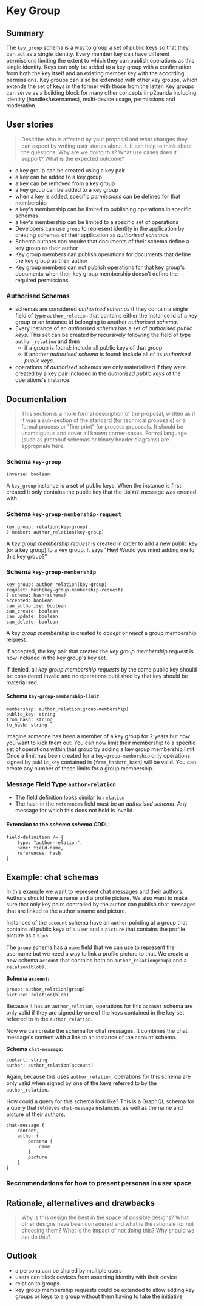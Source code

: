 # Key Group

## Summary

The `key_group` schema is a way to group a set of public keys so that they can act as a single identity. Every member key can have different permissions limiting the extent to which they can publish operations as this single identity. Keys can only be added to a key group with a confirmation from both the key itself and an existing member key with the according permissions. Key groups can also be extended with other key groups, which extends the set of keys in the former with those from the latter. Key groups can serve as a building block for many other concepts in p2panda including identity (handles/usernames), multi-device usage, permissions and moderation.

## User stories

> Describe who is affected by your proposal and what changes they can expect by writing user stories about it. It can help to think about the questions: Why are we doing this? What use cases does it support? What is the expected outcome?

- a key group can be created using a key pair
- a key can be added to a key group
- a key can be removed from a key group
- a key group can be added to a key group
- when a key is added, specific _permissions_ can be defined for that membership
- a key's membership can be limited to publishing operations in specific schemas
- a key's membership can be limited to a specific set of operations
- Developers can use `group` to represent identity in the application by creating schemas of their application as _authorised schemas_.
- Schema authors can require that documents of their schema define a key group as their author
- Key group members can publish operations for documents that define the key group as their author
- Key group members can not publish operations for that key group's documents when their key group membership doesn't define the required permissions

### Authorised Schemas

- schemas are considered _authorised schemas_ if they contain a single field of type `author_relation` that contains either the instance id of a key group or an instance id belonging to another _authorised schema_.
- Every instance of an _authorised schema_ has a set of _authorised public keys_. This set can be created by recursively following the field of type `author_relation` and then
  - if a group is found: include all public keys of that group
  - if another _authorised schema_ is found: include all of its _authorised public keys_.
- operations of _authorised schemas_ are only materialised if they were created by a key pair included in the _authorised public keys_ of the operations's instance.

## Documentation

> This section is a more formal description of the proposal, written as if it was a sub-section of the standard (for technical proposals) or a formal process or "fine print" for process proposals. It should be unambiguous and cover all known corner-cases. Formal language (such as protobuf schemas or binary header diagrams) are appropriate here.

### Schema `key-group`

```
inverse: boolean
```

A `key_group` instance is a set of public keys. When the instance is first created it only contains the public key that the `CREATE` message was created with.

### Schema `key-group-membership-request`

```
key_group: relation(key-group)
? member: author_relation(key-group)
```

A _key group membership request_ is created in order to add a new public key (or a key group) to a key group. It says "Hey! Would you mind adding me to this key group?"

### Schema `key-group-membership`

```
key_group: author_relation(key-group)
request: hash(key-group-membership-request)
? schema: hash(schema)
accepted: boolean
can_authorise: boolean
can_create: boolean
can_update: boolean
can_delete: boolean
```

A _key group membership_ is created to _accept_ or _reject_ a group membership request.

If accepted, the key pair that created the _key group membership request_ is now included in the key group's key set.

If denied, all _key group membership requests_ by the same public key should be considered invalid and no operations published by that key should be materialised.

#### Schema `key-group-membership-limit`

```
membership: author_relation(group-membership)
public_key: string
from_hash: string
to_hash: string
```

Imagine someone has been a member of a key group for 2 years but now you want to kick them out: You can now limit their membership to a specific set of operations within that group by adding a key group membership limit. Once a limit has been created for a `key-group-membership` only operations signed by `public_key` contained in [`from_hash`:`to_hash`] will be valid. You can create any number of these limits for a group membership.

### Message Field Type `author-relation`

- The field definition looks similar to `relation`
- The hash in the `references` field must be an _authorised schema_. Any message for which this does not hold is invalid.

#### Extension to the _schema schema_ CDDL:

```
field-definition /= {
    type: "author-relation",
    name: field-name,
    references: hash
}
```

## Example: chat schemas

In this example we want to represent chat messages and their authors. Authors should have a name and a profile picture. We also want to make sure that only key pairs controlled by the author can publish chat messages that are linked to the author's name and picture.

Instances of the `account` schema have an `author` pointing at a group that contains all public keys of a user and a `picture` that contains the profile picture as a `blob`.

The `group` schema has a `name` field that we can use to represent the username but we need a way to link a profile picture to that. We create a new schema `account` that contains both an `author_relationgroup)` and a `relation(blob)`.

**Schema `account`:**

```
group: author_relation(group)
picture: relation(blob)
```

Because it has an `author_relation`, operations for this `account` schema are only valid if they are signed by one of the keys contained in the key set referred to in the `author_relation`.

Now we can create the schema for chat messages. It combines the chat message's content with a link to an instance of the `account` schema.

**Schema `chat-message`:**

```
content: string
author: author_relation(account)
```

Again, because this uses `author_relation`, operations for this schema are only valid when signed by one of the keys referred to by the `author_relation`.

How could a query for this schema look like? This is a GraphQL schema for a query that retrieves `chat-message` instances, as well as the name and picture of their authors.

```
chat-message {
    content,
    author {
        persona {
            name
        }
        picture
    }
}
```

### Recommendations for how to present personas in user space

## Rationale, alternatives and drawbacks

> Why is this design the best in the space of possible designs? What other designs have been considered and what is the rationale for not choosing them? What is the impact of not doing this? Why should we _not_ do this?

## Outlook

- a persona can be shared by multiple users
- users can block devices from asserting identity with their device
- relation to groups
- key group membership requests could be extended to allow adding key groups or keys to a group without them having to take the initiative

<!-- ### Schema `account`

```
persona: authenticatedRelation(persona)
picture: relation(file)
```

### Schema `chat-message`

```
content: string
user: authorRelation(account)
```

### Schema `group`

```
persona: relation(persona)

``` -->
